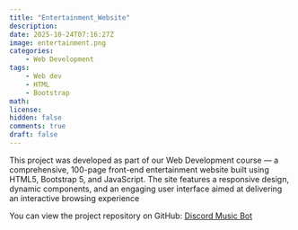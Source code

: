 ```yaml
---
title: "Entertainment_Website"
description: 
date: 2025-10-24T07:16:27Z
image: entertainment.png
categories:
    - Web Development
tags:
    - Web dev
    - HTML
    - Bootstrap
math: 
license: 
hidden: false
comments: true
draft: false
---
```

This project was developed as part of our Web Development course — a comprehensive, 100-page front-end entertainment website built using HTML5, Bootstrap 5, and JavaScript. The site features a responsive design, dynamic components, and an engaging user interface aimed at delivering an interactive browsing experience

You can view the project repository on GitHub: [Discord Music Bot](https://github.com/AkKennesu/Weebu-Entertainment-website)